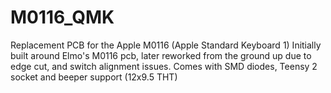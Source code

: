# M0116_QMK
Replacement PCB for the Apple M0116 (Apple Standard Keyboard 1)
Initially built around Elmo's M0116 pcb, later reworked from the ground up due to edge cut, and switch alignment issues. Comes with SMD diodes, Teensy 2 socket and beeper support (12x9.5 THT)
